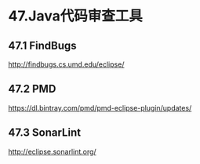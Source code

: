 # 47.Java代码审查工具

## 47.1 FindBugs

http://findbugs.cs.umd.edu/eclipse/

## 47.2 PMD

https://dl.bintray.com/pmd/pmd-eclipse-plugin/updates/

## 47.3 SonarLint

http://eclipse.sonarlint.org/




